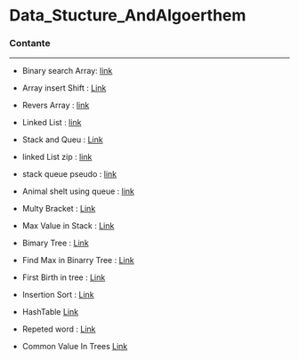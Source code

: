# Data_Stucture_AndAlgoerthem

### Contante
<hr>

- Binary search Array: [link](Data_Stucture_AndAlgoerthem/array-binary-search/README.md)
- Array insert Shift : [Link](Data_Stucture_AndAlgoerthem/array-insert-shift/README.md) 
- Revers Array : [link](Data_Stucture_AndAlgoerthem/Revers-an-Array/README.md)
- Linked List : [link ](Data_Stucture_AndAlgoerthem/Linked_List/Linked_List/README.md)
- Stack and Queu : [Link](Data_Stucture_AndAlgoerthem/Stack&Queu/Stack&Queu/README.md)

- linked List zip : [link](Data_Stucture_AndAlgoerthem/linked-list-zip/ConsoleApp1/README.md)

- stack queue pseudo : [link](Data_Stucture_AndAlgoerthem/stack-queue-pseudo/stack-queue-pseudo/README.md)

- Animal shelt using queue : [link](Data_Stucture_AndAlgoerthem/stack-queue-animal-shelter/ConsoleApp1/README.md)

- Multy Bracket : [Link](Data_Stucture_AndAlgoerthem/Multi-bracket/Multi-bracket/README.md)

- Max Value in Stack : [Link](Data_Stucture_AndAlgoerthem/Max_stack/Max-stack/README.md)

- Bimary Tree : [Link](Data_Stucture_AndAlgoerthem/Tree/Tree/README.md)
- Find Max in Binarry Tree : [Link](Data_Stucture_AndAlgoerthem/MaxInBinaryTree/MaxTree/README.md)
- First Birth in tree : [Link](Data_Stucture_AndAlgoerthem/BirthTree/BirthTree/README.md)
- Insertion Sort : [Link](Data_Stucture_AndAlgoerthem/InsertionSort/InsertionSort/README.md)
- HashTable [Link](Data_Stucture_AndAlgoerthem/HashTAble/HashTable/Readme.md)
- Repeted word : [Link](Data_Stucture_AndAlgoerthem/RepetedInString/FindRepetWord/Readme.md)
- Common Value In Trees [Link](Data_Stucture_AndAlgoerthem/FindCommonValueInTree/ConsoleApp1/Readme.md)
